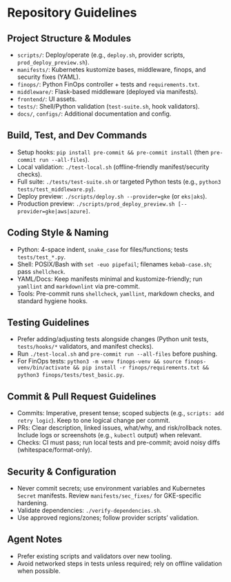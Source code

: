 # Repository Guidelines

## Project Structure & Modules
- `scripts/`: Deploy/operate (e.g., `deploy.sh`, provider scripts, `prod_deploy_preview.sh`).
- `manifests/`: Kubernetes kustomize bases, middleware, finops, and security fixes (YAML).
- `finops/`: Python FinOps controller + tests and `requirements.txt`.
- `middleware/`: Flask-based middleware (deployed via manifests).
- `frontend/`: UI assets.
- `tests/`: Shell/Python validation (`test-suite.sh`, hook validators).
- `docs/`, `configs/`: Additional documentation and config.

## Build, Test, and Dev Commands
- Setup hooks: `pip install pre-commit && pre-commit install` (then `pre-commit run --all-files`).
- Local validation: `./test-local.sh` (offline-friendly manifest/security checks).
- Full suite: `./tests/test-suite.sh` or targeted Python tests (e.g., `python3 tests/test_middleware.py`).
- Deploy preview: `./scripts/deploy.sh --provider=gke` (or `eks|aks`).
- Production preview: `./scripts/prod_deploy_preview.sh [--provider=gke|aws|azure]`.

## Coding Style & Naming
- Python: 4-space indent, `snake_case` for files/functions; tests `tests/test_*.py`.
- Shell: POSIX/Bash with `set -euo pipefail`; filenames `kebab-case.sh`; pass `shellcheck`.
- YAML/Docs: Keep manifests minimal and kustomize-friendly; run `yamllint` and `markdownlint` via pre-commit.
- Tools: Pre-commit runs `shellcheck`, `yamllint`, markdown checks, and standard hygiene hooks.

## Testing Guidelines
- Prefer adding/adjusting tests alongside changes (Python unit tests, `tests/hooks/*` validators, and manifest checks).
- Run `./test-local.sh` and `pre-commit run --all-files` before pushing.
- For FinOps tests: `python3 -m venv finops-venv && source finops-venv/bin/activate && pip install -r finops/requirements.txt && python3 finops/tests/test_basic.py`.

## Commit & Pull Request Guidelines
- Commits: Imperative, present tense; scoped subjects (e.g., `scripts: add retry logic`). Keep to one logical change per commit.
- PRs: Clear description, linked issues, what/why, and risk/rollback notes. Include logs or screenshots (e.g., `kubectl` output) when relevant.
- Checks: CI must pass; run local tests and pre-commit; avoid noisy diffs (whitespace/format-only).

## Security & Configuration
- Never commit secrets; use environment variables and Kubernetes `Secret` manifests. Review `manifests/sec_fixes/` for GKE-specific hardening.
- Validate dependencies: `./verify-dependencies.sh`.
- Use approved regions/zones; follow provider scripts’ validation.

## Agent Notes
- Prefer existing scripts and validators over new tooling.
- Avoid networked steps in tests unless required; rely on offline validation when possible.

